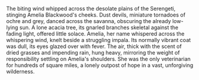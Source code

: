 The biting wind whipped across the desolate plains of the Serengeti, stinging Amelia Blackwood's cheeks.  Dust devils, miniature tornadoes of ochre and grey, danced across the savanna, obscuring the already low-lying sun.  A lone acacia tree, its gnarled branches skeletal against the fading light, offered little solace.  Amelia, her name whispered across the whispering wind, knelt beside a struggling impala.  Its normally vibrant coat was dull, its eyes glazed over with fever.  The air, thick with the scent of dried grasses and impending rain, hung heavy, mirroring the weight of responsibility settling on Amelia's shoulders.  She was the only veterinarian for hundreds of square miles, a lonely outpost of hope in a vast, unforgiving wilderness.
